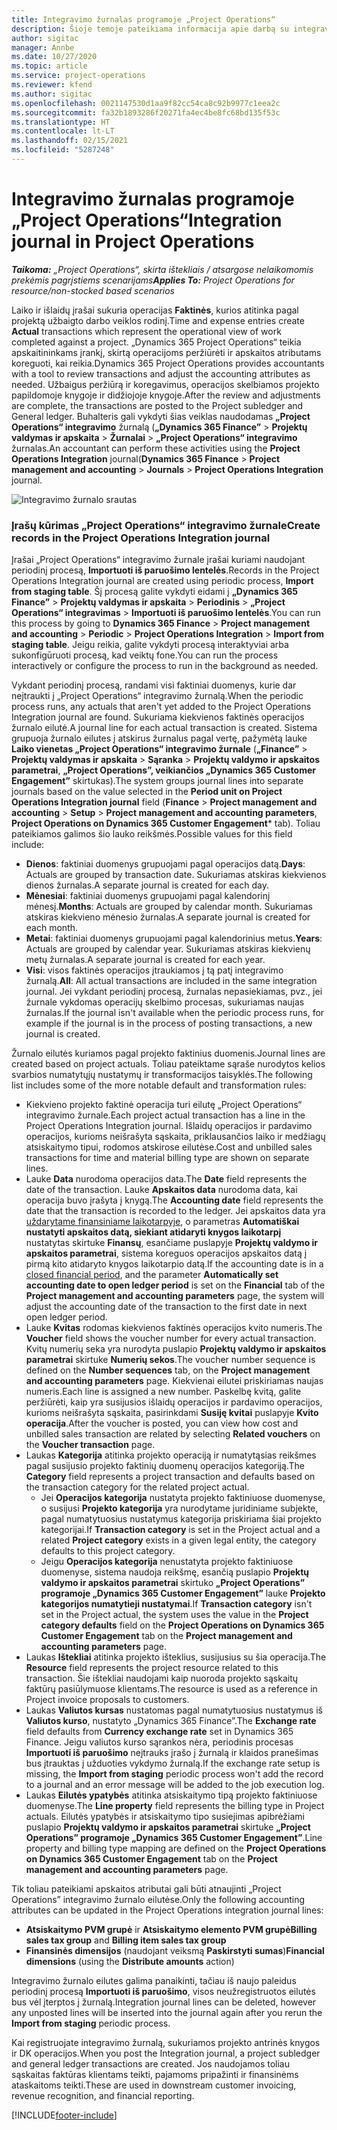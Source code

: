 ```yaml
---
title: Integravimo žurnalas programoje „Project Operations“
description: Šioje temoje pateikiama informacija apie darbą su integravimo žurnalu programoje „Project Operations”.
author: sigitac
manager: Annbe
ms.date: 10/27/2020
ms.topic: article
ms.service: project-operations
ms.reviewer: kfend
ms.author: sigitac
ms.openlocfilehash: 0021147530d1aa9f82cc54ca8c92b9977c1eea2c
ms.sourcegitcommit: fa32b1893286f20271fa4ec4be8fc68bd135f53c
ms.translationtype: HT
ms.contentlocale: lt-LT
ms.lasthandoff: 02/15/2021
ms.locfileid: "5287248"
---
```

# <a name="integration-journal-in-project-operations"></a><span data-ttu-id="6eb62-103">Integravimo žurnalas programoje „Project Operations“</span><span class="sxs-lookup"><span data-stu-id="6eb62-103">Integration journal in Project Operations</span></span>

<span data-ttu-id="6eb62-104">_**Taikoma:** „Project Operations“, skirta ištekliais / atsargose nelaikomomis prekėmis pagrįstiems scenarijams_</span><span class="sxs-lookup"><span data-stu-id="6eb62-104">_**Applies To:** Project Operations for resource/non-stocked based scenarios_</span></span>

<span data-ttu-id="6eb62-105">Laiko ir išlaidų įrašai sukuria operacijas **Faktinės**, kurios atitinka pagal projektą užbaigto darbo veiklos rodinį.</span><span class="sxs-lookup"><span data-stu-id="6eb62-105">Time and expense entries create **Actual** transactions which represent the operational view of work completed against a project.</span></span> <span data-ttu-id="6eb62-106">„Dynamics 365 Project Operations“ teikia apskaitininkams įrankį, skirtą operacijoms peržiūrėti ir apskaitos atributams koreguoti, kai reikia.</span><span class="sxs-lookup"><span data-stu-id="6eb62-106">Dynamics 365 Project Operations provides accountants with a tool to review transactions and adjust the accounting attributes as needed.</span></span> <span data-ttu-id="6eb62-107">Užbaigus peržiūrą ir koregavimus, operacijos skelbiamos projekto papildomoje knygoje ir didžiojoje knygoje.</span><span class="sxs-lookup"><span data-stu-id="6eb62-107">After the review and adjustments are complete, the transactions are posted to the Project subledger and General ledger.</span></span> <span data-ttu-id="6eb62-108">Buhalteris gali vykdyti šias veiklas naudodamas **„Project Operations“ integravimo** žurnalą (**„Dynamics 365 Finance”** > **Projektų valdymas ir apskaita** > **Žurnalai** > **„Project Operations“ integravimo** žurnalas.</span><span class="sxs-lookup"><span data-stu-id="6eb62-108">An accountant can perform these activities using the **Project Operations Integration** journal(**Dynamics 365 Finance** > **Project management and accounting** > **Journals** > **Project Operations Integration** journal.</span></span>

![Integravimo žurnalo srautas](./media/IntegrationJournal.png)

### <a name="create-records-in-the-project-operations-integration-journal"></a><span data-ttu-id="6eb62-110">Įrašų kūrimas „Project Operations“ integravimo žurnale</span><span class="sxs-lookup"><span data-stu-id="6eb62-110">Create records in the Project Operations Integration journal</span></span>

<span data-ttu-id="6eb62-111">Įrašai „Project Operations“ integravimo žurnale įrašai kuriami naudojant periodinį procesą, **Importuoti iš paruošimo lentelės**.</span><span class="sxs-lookup"><span data-stu-id="6eb62-111">Records in the Project Operations Integration journal are created using periodic process, **Import from staging table**.</span></span> <span data-ttu-id="6eb62-112">Šį procesą galite vykdyti eidami į **„Dynamics 365 Finance”** > **Projektų valdymas ir apskaita** > **Periodinis** > **„Project Operations“ integravimas** > **Importuoti iš paruošimo lentelės**.</span><span class="sxs-lookup"><span data-stu-id="6eb62-112">You can run this process by going to **Dynamics 365 Finance** > **Project management and accounting** > **Periodic** > **Project Operations Integration** > **Import from staging table**.</span></span> <span data-ttu-id="6eb62-113">Jeigu reikia, galite vykdyti procesą interaktyviai arba sukonfigūruoti procesą, kad veiktų fone.</span><span class="sxs-lookup"><span data-stu-id="6eb62-113">You can run the process interactively or configure the process to run in the background as needed.</span></span>

<span data-ttu-id="6eb62-114">Vykdant periodinį procesą, randami visi faktiniai duomenys, kurie dar neįtraukti į „Project Operations“ integravimo žurnalą.</span><span class="sxs-lookup"><span data-stu-id="6eb62-114">When the periodic process runs, any actuals that aren't yet added to the Project Operations Integration journal are found.</span></span> <span data-ttu-id="6eb62-115">Sukuriama kiekvienos faktinės operacijos žurnalo eilutė.</span><span class="sxs-lookup"><span data-stu-id="6eb62-115">A journal line for each actual transaction is created.</span></span>
<span data-ttu-id="6eb62-116">Sistema grupuoja žurnalo eilutes į atskirus žurnalus pagal vertę, pažymėtą lauke **Laiko vienetas „Project Operations“ integravimo žurnale** (**„Finance”** > **Projektų valdymas ir apskaita** > **Sąranka** > **Projektų valdymo ir apskaitos parametrai**, **„Project Operations”, veikiančios „Dynamics 365 Customer Engagement”** skirtukas).</span><span class="sxs-lookup"><span data-stu-id="6eb62-116">The system groups journal lines into separate journals based on the value selected in the **Period unit on Project Operations Integration journal** field (**Finance** > **Project management and accounting** > **Setup** > **Project management and accounting parameters**, **Project Operations on Dynamics 365 Customer Engagement**\* tab).</span></span> <span data-ttu-id="6eb62-117">Toliau pateikiamos galimos šio lauko reikšmės.</span><span class="sxs-lookup"><span data-stu-id="6eb62-117">Possible values for this field include:</span></span>

  - <span data-ttu-id="6eb62-118">**Dienos**: faktiniai duomenys grupuojami pagal operacijos datą.</span><span class="sxs-lookup"><span data-stu-id="6eb62-118">**Days**: Actuals are grouped by transaction date.</span></span> <span data-ttu-id="6eb62-119">Sukuriamas atskiras kiekvienos dienos žurnalas.</span><span class="sxs-lookup"><span data-stu-id="6eb62-119">A separate journal is created for each day.</span></span>
  - <span data-ttu-id="6eb62-120">**Mėnesiai**: faktiniai duomenys grupuojami pagal kalendorinį mėnesį.</span><span class="sxs-lookup"><span data-stu-id="6eb62-120">**Months**: Actuals are grouped by calendar month.</span></span> <span data-ttu-id="6eb62-121">Sukuriamas atskiras kiekvieno mėnesio žurnalas.</span><span class="sxs-lookup"><span data-stu-id="6eb62-121">A separate journal is created for each month.</span></span>
  - <span data-ttu-id="6eb62-122">**Metai**: faktiniai duomenys grupuojami pagal kalendorinius metus.</span><span class="sxs-lookup"><span data-stu-id="6eb62-122">**Years**: Actuals are grouped by calendar year.</span></span> <span data-ttu-id="6eb62-123">Sukuriamas atskiras kiekvienų metų žurnalas.</span><span class="sxs-lookup"><span data-stu-id="6eb62-123">A separate journal is created for each year.</span></span>
  - <span data-ttu-id="6eb62-124">**Visi**: visos faktinės operacijos įtraukiamos į tą patį integravimo žurnalą.</span><span class="sxs-lookup"><span data-stu-id="6eb62-124">**All**: All actual transactions are included in the same integration journal.</span></span> <span data-ttu-id="6eb62-125">Jei vykdant periodinį procesą, žurnalas nepasiekiamas, pvz., jei žurnale vykdomas operacijų skelbimo procesas, sukuriamas naujas žurnalas.</span><span class="sxs-lookup"><span data-stu-id="6eb62-125">If the journal isn't available when the periodic process runs, for example if the journal is in the process of posting transactions, a new journal is created.</span></span>

<span data-ttu-id="6eb62-126">Žurnalo eilutės kuriamos pagal projekto faktinius duomenis.</span><span class="sxs-lookup"><span data-stu-id="6eb62-126">Journal lines are created based on project actuals.</span></span> <span data-ttu-id="6eb62-127">Toliau pateiktame sąraše nurodytos kelios svarbios numatytųjų nustatymų ir transformacijos taisyklės.</span><span class="sxs-lookup"><span data-stu-id="6eb62-127">The following list includes some of the more notable default and transformation rules:</span></span>

  - <span data-ttu-id="6eb62-128">Kiekvieno projekto faktinė operacija turi eilutę „Project Operations“ integravimo žurnale.</span><span class="sxs-lookup"><span data-stu-id="6eb62-128">Each project actual transaction has a line in the Project Operations Integration journal.</span></span> <span data-ttu-id="6eb62-129">Išlaidų operacijos ir pardavimo operacijos, kurioms neišrašyta sąskaita, priklausančios laiko ir medžiagų atsiskaitymo tipui, rodomos atskirose eilutėse.</span><span class="sxs-lookup"><span data-stu-id="6eb62-129">Cost and unbilled sales transactions for time and material billing type are shown on separate lines.</span></span>
  - <span data-ttu-id="6eb62-130">Lauke **Data** nurodoma operacijos data.</span><span class="sxs-lookup"><span data-stu-id="6eb62-130">The **Date** field represents the date of the transaction.</span></span> <span data-ttu-id="6eb62-131">Lauke **Apskaitos data** nurodoma data, kai operacija buvo įrašyta į knygą.</span><span class="sxs-lookup"><span data-stu-id="6eb62-131">The **Accounting date** field represents the date that the transaction is recorded to the ledger.</span></span> <span data-ttu-id="6eb62-132">Jei apskaitos data yra [uždarytame finansiniame laikotarpyje](https://docs.microsoft.com/dynamics365/finance/general-ledger/close-general-ledger-at-period-end), o parametras **Automatiškai nustatyti apskaitos datą, siekiant atidaryti knygos laikotarpį** nustatytas skirtuke **Finansų**, esančiame puslapyje **Projektų valdymo ir apskaitos parametrai**, sistema koreguos operacijos apskaitos datą į pirmą kito atidaryto knygos laikotarpio datą.</span><span class="sxs-lookup"><span data-stu-id="6eb62-132">If the accounting date is in a [closed financial period](https://docs.microsoft.com/dynamics365/finance/general-ledger/close-general-ledger-at-period-end), and the parameter **Automatically set accounting date to open ledger period** is set on the **Financial** tab of the **Project management and accounting parameters** page, the system will adjust the accounting date of the transaction to the first date in next open ledger period.</span></span>
  - <span data-ttu-id="6eb62-133">Lauke **Kvitas** rodomas kiekvienos faktinės operacijos kvito numeris.</span><span class="sxs-lookup"><span data-stu-id="6eb62-133">The **Voucher** field shows the voucher number for every actual transaction.</span></span> <span data-ttu-id="6eb62-134">Kvitų numerių seka yra nurodyta puslapio **Projektų valdymo ir apskaitos parametrai** skirtuke **Numerių sekos**.</span><span class="sxs-lookup"><span data-stu-id="6eb62-134">The voucher number sequence is defined on the **Number sequences** tab, on the **Project management and accounting parameters** page.</span></span> <span data-ttu-id="6eb62-135">Kiekvienai eilutei priskiriamas naujas numeris.</span><span class="sxs-lookup"><span data-stu-id="6eb62-135">Each line is assigned a new number.</span></span> <span data-ttu-id="6eb62-136">Paskelbę kvitą, galite peržiūrėti, kaip yra susijusios išlaidų operacijos ir pardavimo operacijos, kurioms neišrašyta sąskaita, pasirinkdami **Susiję kvitai** puslapyje **Kvito operacija**.</span><span class="sxs-lookup"><span data-stu-id="6eb62-136">After the voucher is posted, you can view how cost and unbilled sales transaction are related by selecting **Related vouchers** on the **Voucher transaction** page.</span></span>
  - <span data-ttu-id="6eb62-137">Laukas **Kategorija** atitinka projekto operaciją ir numatytąsias reikšmes pagal susijusio projekto faktinių duomenų operacijos kategoriją.</span><span class="sxs-lookup"><span data-stu-id="6eb62-137">The **Category** field represents a project transaction and defaults based on the transaction category for the related project actual.</span></span>
    - <span data-ttu-id="6eb62-138">Jei **Operacijos kategorija** nustatyta projekto faktiniuose duomenyse, o susijusi **Projekto kategorija** yra nurodytame juridiniame subjekte, pagal numatytuosius nustatymus kategorija priskiriama šiai projekto kategorijai.</span><span class="sxs-lookup"><span data-stu-id="6eb62-138">If **Transaction category** is set in the Project actual and a related **Project category** exists in a given legal entity, the category defaults to this project category.</span></span>
    - <span data-ttu-id="6eb62-139">Jeigu **Operacijos kategorija** nenustatyta projekto faktiniuose duomenyse, sistema naudoja reikšmę, esančią puslapio **Projektų valdymo ir apskaitos parametrai** skirtuko **„Project Operations” programoje „Dynamics 365 Customer Engagement”** lauke **Projekto kategorijos numatytieji nustatymai**.</span><span class="sxs-lookup"><span data-stu-id="6eb62-139">If **Transaction category** isn't set in the Project actual, the system uses the value in the **Project category defaults** field on the **Project Operations on Dynamics 365 Customer Engagement** tab on the **Project management and accounting parameters** page.</span></span>
  - <span data-ttu-id="6eb62-140">Laukas **Ištekliai** atitinka projekto išteklius, susijusius su šia operacija.</span><span class="sxs-lookup"><span data-stu-id="6eb62-140">The **Resource** field represents the project resource related to this transaction.</span></span> <span data-ttu-id="6eb62-141">Šie ištekliai naudojami kaip nuoroda projekto sąskaitų faktūrų pasiūlymuose klientams.</span><span class="sxs-lookup"><span data-stu-id="6eb62-141">The resource is used as a reference in Project invoice proposals to customers.</span></span>
  - <span data-ttu-id="6eb62-142">Laukas **Valiutos kursas** nustatomas pagal numatytuosius nustatymus iš **Valiutos kurso**, nustatyto „Dynamics 365 Finance”.</span><span class="sxs-lookup"><span data-stu-id="6eb62-142">The **Exchange rate** field defaults from **Currency exchange rate** set in Dynamics 365 Finance.</span></span> <span data-ttu-id="6eb62-143">Jeigu valiutos kurso sąrankos nėra, periodinis procesas **Importuoti iš paruošimo** neįtrauks įrašo į žurnalą ir klaidos pranešimas bus įtrauktas į užduoties vykdymo žurnalą.</span><span class="sxs-lookup"><span data-stu-id="6eb62-143">If the exchange rate setup is missing, the **Import from staging** periodic process won't add the record to a journal and an error message will be added to the job execution log.</span></span>
  - <span data-ttu-id="6eb62-144">Laukas **Eilutės ypatybės** atitinka atsiskaitymo tipą projekto faktiniuose duomenyse.</span><span class="sxs-lookup"><span data-stu-id="6eb62-144">The **Line property** field represents the billing type in Project actuals.</span></span> <span data-ttu-id="6eb62-145">Eilutės ypatybės ir atsiskaitymo tipo susiejimas apibrėžiami puslapio **Projektų valdymo ir apskaitos parametrai** skirtuke **„Project Operations” programoje „Dynamics 365 Customer Engagement”**.</span><span class="sxs-lookup"><span data-stu-id="6eb62-145">Line property and billing type mapping are defined on the **Project Operations on Dynamics 365 Customer Engagement** tab on the **Project management and accounting parameters** page.</span></span>

<span data-ttu-id="6eb62-146">Tik toliau pateikiami apskaitos atributai gali būti atnaujinti „Project Operations” integravimo žurnalo eilutėse.</span><span class="sxs-lookup"><span data-stu-id="6eb62-146">Only the following accounting attributes can be updated in the Project Operations integration journal lines:</span></span>

- <span data-ttu-id="6eb62-147">**Atsiskaitymo PVM grupė** ir **Atsiskaitymo elemento PVM grupė**</span><span class="sxs-lookup"><span data-stu-id="6eb62-147">**Billing sales tax group** and **Billing item sales tax group**</span></span>
- <span data-ttu-id="6eb62-148">**Finansinės dimensijos** (naudojant veiksmą **Paskirstyti sumas**)</span><span class="sxs-lookup"><span data-stu-id="6eb62-148">**Financial dimensions** (using the **Distribute amounts** action)</span></span>

<span data-ttu-id="6eb62-149">Integravimo žurnalo eilutes galima panaikinti, tačiau iš naujo paleidus periodinį procesą **Importuoti iš paruošimo**, visos neužregistruotos eilutės bus vėl įterptos į žurnalą.</span><span class="sxs-lookup"><span data-stu-id="6eb62-149">Integration journal lines can be deleted, however any unposted lines will be inserted into the journal again after you rerun the **Import from staging** periodic process.</span></span>

<span data-ttu-id="6eb62-150">Kai registruojate integravimo žurnalą, sukuriamos projekto antrinės knygos ir DK operacijos.</span><span class="sxs-lookup"><span data-stu-id="6eb62-150">When you post the Integration journal, a project subledger and general ledger transactions are created.</span></span> <span data-ttu-id="6eb62-151">Jos naudojamos toliau sąskaitas faktūras klientams teikti, pajamoms pripažinti ir finansinėms ataskaitoms teikti.</span><span class="sxs-lookup"><span data-stu-id="6eb62-151">These are used in downstream customer invoicing, revenue recognition, and financial reporting.</span></span>


[!INCLUDE[footer-include](../includes/footer-banner.md)]